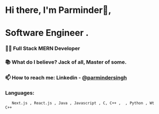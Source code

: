 
# Hi there, I'm Parminder👦,
# Software Engineer .

 ### 👨‍💻 Full Stack MERN Developer
 ### 📚 What do I believe? Jack of all, Master of some.
 ### 📫 How to reach me: Linkedin - @[parmindersingh](https://www.linkedin.com/in/psingh20)
 
 ### Languages:
       Next.js , React.js , Java , Javascript , C, C++ ,  , Python , Wt C++

